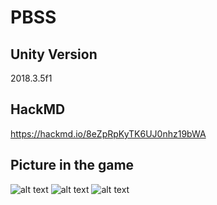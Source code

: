 # PBSS


## Unity Version
2018.3.5f1

## HackMD
https://hackmd.io/8eZpRpKyTK6UJ0nhz19bWA

## Picture in the game
![alt text](https://i.imgur.com/dt90Bx8.jpg)
![alt text](https://i.imgur.com/4ekSTPH.jpg)
![alt text](https://i.imgur.com/z78P44L.jpg)
